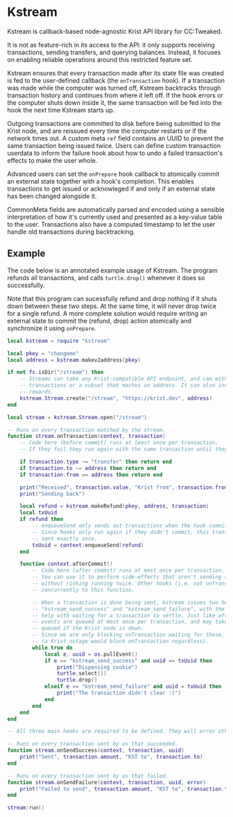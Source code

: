 # Kstream

Kstream is callback-based node-agnostic Krist API library for CC:Tweaked.

It is not as feature-rich in its access to the API: it only supports receiving
transactions, sending transfers, and querying balances. Instead, it focuses on enabling
reliable operations around this restricted feature set.

Kstream ensures that every transaction made after its state file was created is fed to
the user-defined callback (the `onTransaction` hook). If a transaction was made while
the computer was turned off, Kstream backtracks through transaction history and
continues from where it left off. If the hook errors or the computer shuts down inside
it, the same transaction will be fed into the hook the next time Kstream starts up.

Outgoing transactions are committed to disk before being submitted to the Krist node,
and are reissued every time the computer restarts or if the network times out. A custom
meta `ref` field contains an UUID to prevent the same transaction being issued twice.
Users can define custom transaction userdata to inform the failure hook about how to
undo a failed transaction's effects to make the user whole.

Advanced users can set the `onPrepare` hook callback to atomically commit an external
state together with a hook's completion. This enables transactions to get issued or
acknowleged if and only if an external state has been changed alongside it.

CommonMeta fields are automatically parsed and encoded using a sensible interpretation
of how it's currently used and presented as a key-value table to the user. Transactions
also have a computed timestamp to let the user handle old transactions during
backtracking.

## Example

The code below is an annotated example usage of Kstream. The program refunds all
transactions, and calls `turtle.drop()` whenever it does so successfully.

Note that this program can sucessfully refund and drop nothing if it shuts down between
these two steps. At the same time, it will never drop twice for a single refund. A more
complete solution would require writing an external state to commit the (refund, drop)
action atomically and synchronize it using `onPrepare`.

```lua
local kstream = require "kstream"

local pkey = "changeme"
local address = kstream.makev2address(pkey)

if not fs.isDir("/stream") then
    -- Streams can take any Krist-compatible API endpoint, and can either report all
    -- transactions or a subset that maches an address. It can also include mining
    -- rewards.
    kstream.Stream.create("/stream", "https://krist.dev", address)
end

local stream = kstream.Stream.open("/stream")

-- Runs on every transaction matched by the stream.
function stream.onTransaction(context, transaction)
    -- Code here (before commit) runs at least once per transaction.
    -- If they fail they run again with the same transaction until they succeed.

    if transaction.type ~= "transfer" then return end
    if transaction.to ~= address then return end
    if transaction.from == address then return end

    print("Received", transaction.value, "Krist from", transaction.from)
    print("Sending back")

    local refund = kstream.makeRefund(pkey, address, transaction)
    local txUuid
    if refund then
        -- enqueueSend only sends out transactions when the hook commits.
        -- Since hooks only run again if they didn't commit, this transaction will get
        -- sent exactly once.
        txUuid = context:enqueueSend(refund)
    end

    function context.afterCommit()
        -- Code here (after commit) runs at most once per transaction.
        -- You can use it to perform side-effects that aren't sending transactions
        -- without risking running twice. Other hooks (i.e. not onTransaction) can run
        -- concurrently to this function.

        -- When a transaction is done being sent, kstream issues two helper events:
        -- "kstream_send_success" and "kstream_send_failure", with the matching UUID to
        -- help with waiting for a transaction to settle. Just like afterCommit, these
        -- events are queued at most once per transaction, and may take a while to be
        -- queued if the Krist node is down.
        -- Since we are only blocking onTransaction waiting for these, it doesn't matter
        -- (a Krist outage would block onTransaction regardless).
        while true do
            local e, uuid = os.pullEvent()
            if e == "kstream_send_success" and uuid == txUuid then
                print("Dispensing cookie")
                turtle.select(1)
                turtle.drop()
            elseif e == "kstream_send_failure" and uuid = txUuid then
                print("The transaction didn't clear :(")
            end
        end
    end
end

-- All three main hooks are required to be defined. They will error otherwise.

-- Runs on every transaction sent by us that succeeded.
function stream.onSendSuccess(context, transaction, uuid)
    print("Sent", transaction.amount, "KST to", transaction.to)
end

-- Runs on every transaction sent by us that failed.
function stream.onSendFailure(context, transaction, uuid, error)
    print("Failed to send", transaction.amount, "KST to", transaction.to)
end

stream:run()
```
